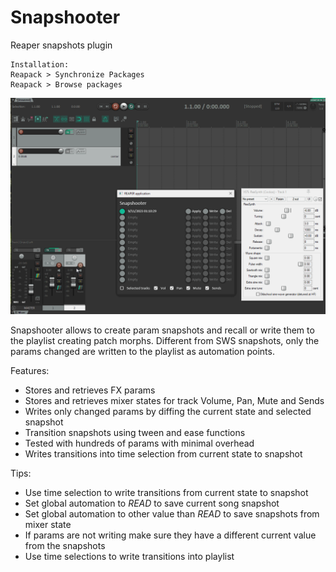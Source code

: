 # Snapshooter

Reaper snapshots plugin

```
Installation:
Reapack > Synchronize Packages
Reapack > Browse packages
```

![snapshooter.gif](doc/snapshooter.gif)

Snapshooter allows to create param snapshots and recall or write them to the playlist creating patch morphs.
Different from SWS snapshots, only the params changed are written to the playlist as automation points.

Features:
  * Stores and retrieves FX params
  * Stores and retrieves mixer states for track Volume, Pan, Mute and Sends
  * Writes only changed params by diffing the current state and selected snapshot
  * Transition snapshots using tween and ease functions
  * Tested with hundreds of params with minimal overhead
  * Writes transitions into time selection from current state to snapshot

Tips:
  * Use time selection to write transitions from current state to snapshot
  * Set global automation to _READ_ to save current song snapshot
  * Set global automation to other value than _READ_ to save snapshots from mixer state
  * If params are not writing make sure they have a different current value from the snapshots
  * Use time selections to write transitions into playlist
